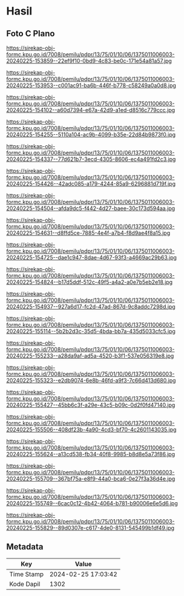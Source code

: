 # Hasil

## Foto C Plano

https://sirekap-obj-formc.kpu.go.id/7008/pemilu/pdpr/13/75/01/10/06/1375011006003-20240225-153859--22ef9f10-0bd9-4c83-be0c-171e54a81a57.jpg

https://sirekap-obj-formc.kpu.go.id/7008/pemilu/pdpr/13/75/01/10/06/1375011006003-20240225-153953--c001ac91-ba6b-446f-b778-c58249a0a0d8.jpg

https://sirekap-obj-formc.kpu.go.id/7008/pemilu/pdpr/13/75/01/10/06/1375011006003-20240225-154102--a60d7394-e67a-42d9-a1ed-d8516c779ccc.jpg

https://sirekap-obj-formc.kpu.go.id/7008/pemilu/pdpr/13/75/01/10/06/1375011006003-20240225-154255--5110a104-ac9b-4099-b35e-22d84b9873f0.jpg

https://sirekap-obj-formc.kpu.go.id/7008/pemilu/pdpr/13/75/01/10/06/1375011006003-20240225-154337--77d621b7-3ecd-4305-8606-ec4a491fd2c3.jpg

https://sirekap-obj-formc.kpu.go.id/7008/pemilu/pdpr/13/75/01/10/06/1375011006003-20240225-154426--42adc085-a179-4244-85a9-6296881d719f.jpg

https://sirekap-obj-formc.kpu.go.id/7008/pemilu/pdpr/13/75/01/10/06/1375011006003-20240225-154504--afda9dc5-f442-4d27-baee-30c173d594aa.jpg

https://sirekap-obj-formc.kpu.go.id/7008/pemilu/pdpr/13/75/01/10/06/1375011006003-20240225-154631--d8ffd5ce-7885-4e4f-a7b4-f8d9ae4f8a15.jpg

https://sirekap-obj-formc.kpu.go.id/7008/pemilu/pdpr/13/75/01/10/06/1375011006003-20240225-154725--dae1c947-8dae-4d67-93f3-a4669ac29b63.jpg

https://sirekap-obj-formc.kpu.go.id/7008/pemilu/pdpr/13/75/01/10/06/1375011006003-20240225-154824--b17d5ddf-512c-49f5-a4a2-a0e7b5eb2e18.jpg

https://sirekap-obj-formc.kpu.go.id/7008/pemilu/pdpr/13/75/01/10/06/1375011006003-20240225-154937--927a6d17-fc2d-47ad-867d-9c8addc7298d.jpg

https://sirekap-obj-formc.kpu.go.id/7008/pemilu/pdpr/13/75/01/10/06/1375011006003-20240225-155114--5b2b2d3c-35d5-4bda-bb7a-435d5033cfc5.jpg

https://sirekap-obj-formc.kpu.go.id/7008/pemilu/pdpr/13/75/01/10/06/1375011006003-20240225-155233--a28da9af-ad5a-4520-b3f1-537e056319e8.jpg

https://sirekap-obj-formc.kpu.go.id/7008/pemilu/pdpr/13/75/01/10/06/1375011006003-20240225-155323--e2db9074-6e8b-46fd-a9f3-7c66d413d680.jpg

https://sirekap-obj-formc.kpu.go.id/7008/pemilu/pdpr/13/75/01/10/06/1375011006003-20240225-155427--45bb6c3f-a29e-43c5-b09c-0d2f0fd47140.jpg

https://sirekap-obj-formc.kpu.go.id/7008/pemilu/pdpr/13/75/01/10/06/1375011006003-20240225-155506--408df23b-4a90-4cd3-bf70-4c2601143035.jpg

https://sirekap-obj-formc.kpu.go.id/7008/pemilu/pdpr/13/75/01/10/06/1375011006003-20240225-155624--a13cd538-fb34-40f8-9985-b8d8e5a73f86.jpg

https://sirekap-obj-formc.kpu.go.id/7008/pemilu/pdpr/13/75/01/10/06/1375011006003-20240225-155709--367bf75a-e8f9-44a0-bca6-0e27f3a36d4e.jpg

https://sirekap-obj-formc.kpu.go.id/7008/pemilu/pdpr/13/75/01/10/06/1375011006003-20240225-155749--6cac0c12-4b42-4064-b781-b90006e6e5d6.jpg

https://sirekap-obj-formc.kpu.go.id/7008/pemilu/pdpr/13/75/01/10/06/1375011006003-20240225-155829--89d0307e-c617-4de0-8131-545499b1df49.jpg


## Metadata

| Key        | Value               |
| ---------- | ------------------- |
| Time Stamp | 2024-02-25 17:03:42 |
| Kode Dapil | 1302                |



